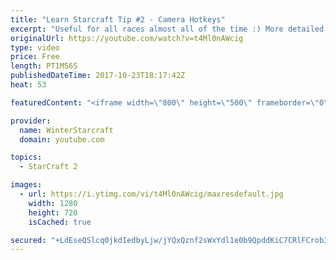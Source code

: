 ```yaml
---
title: "Learn Starcraft Tip #2 - Camera Hotkeys"
excerpt: "Useful for all races almost all of the time :) More detailed guides/tutorials under the learn to play starcraft playlist."
originalUrl: https://youtube.com/watch?v=t4Ml0nAWcig
type: video
price: Free
length: PT1M56S
publishedDateTime: 2017-10-23T18:17:42Z
heat: 53

featuredContent: "<iframe width=\"800\" height=\"500\" frameborder=\"0\" src=\"https://www.youtube.com/embed/t4Ml0nAWcig\" allow=\"accelerometer; autoplay; encrypted-media; gyroscope; picture-in-picture\" allowfullscreen></iframe>"

provider:
  name: WinterStarcraft
  domain: youtube.com

topics:
  - StarCraft 2

images:
  - url: https://i.ytimg.com/vi/t4Ml0nAWcig/maxresdefault.jpg
    width: 1280
    height: 720
    isCached: true

secured: "+LdEseQSlcq0jkdIedbyLjw/jYQxQznf2sWxYdl1e0b9QpddKiC7CRlFCrob3+zuHkv05huniHGCwofNOduaSeCYqS16BJWDxYEnXYShpbp2HA5L9zsZKuCwLXOCfpeQLv/xdhdWhzRwzEwRH/H+6TNxhJfXUotsn6Mt/Gu1hLU9op2jPocAaQGPxTYRAM+cX9WYiaj+zEvNcVWt7efTH13HQc96Hce1u/3gycCXS3MnawJ+pb0FiS/LQpQweQ1+CpZTsiRVl6e7arUJb2ZDMmSsEDeK0dCFkvKUfO2G+sexlQUpfZ49gVXgrxsIwNGOfncAqgHhJG+zBxpGXKBXsANUhAROTRIWE03VQoyVLkXWfXFBcWUFFWRp1mzlbQtCaX2jL5TeLeO26u4NQzzkaLO8zESaZIpaMCvycVol/uM=;mnra/rnNDY13Dzyd688lng=="
---
```


